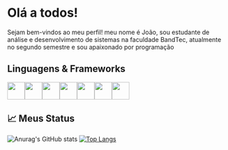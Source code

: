 # Olá a todos!
Sejam bem-vindos ao meu perfil! meu nome é João, sou estudante de análise e desenvolvimento de sistemas na faculdade BandTec, atualmente no segundo semestre e sou apaixonado por programação

## Linguagens & Frameworks
<div style="display: flex;">
<img align="center" width="40" src="https://cdn.jsdelivr.net/gh/devicons/devicon/icons/javascript/javascript-original.svg">
<img align="center" width="40" src="https://cdn.jsdelivr.net/gh/devicons/devicon/icons/nodejs/nodejs-original.svg">
<img align="center" width="40" src="https://cdn.jsdelivr.net/gh/devicons/devicon/icons/sequelize/sequelize-original.svg">
<img align="center" width="40" src="https://cdn.jsdelivr.net/gh/devicons/devicon/icons/html5/html5-original.svg">
<img align="center" width="40" src="https://cdn.jsdelivr.net/gh/devicons/devicon/icons/css3/css3-original.svg">
<img align="center" width="40" src="https://cdn.jsdelivr.net/gh/devicons/devicon/icons/java/java-original.svg">
<img align="center" width="40" src="https://cdn.jsdelivr.net/gh/devicons/devicon@v2.13.0/devicon.min.css">
</div>

## :chart_with_upwards_trend: Meus Status 
![Anurag's GitHub stats](https://github-readme-stats.vercel.app/api?username=JoaoPedroArnaut&show_icons=true&theme=dark)
[![Top Langs](https://github-readme-stats.vercel.app/api/top-langs/?username=JoaoPedroArnaut&langs_count=8&theme=dark)](https://github.com/anuraghazra/github-readme-stats)

<!--
**JoaoPedroArnaut/JoaoPedroArnaut** is a ✨ _special_ ✨ repository because its `README.md` (this file) appears on your GitHub profile.

Here are some ideas to get you started:

- 🔭 I’m currently working on ...
- 🌱 I’m currently learning ...
- 👯 I’m looking to collaborate on ...
- 🤔 I’m looking for help with ...
- 💬 Ask me about ...
- 📫 How to reach me: ...
- 😄 Pronouns: ...
- ⚡ Fun fact: ...
-->
